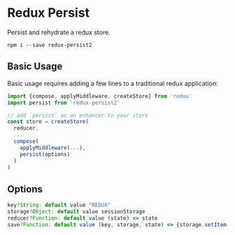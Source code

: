 # Redux Persist
Persist and rehydrate a redux store.

`npm i --save redux-persist2`


## Basic Usage
Basic usage requires adding a few lines to a traditional redux application:
```js
import {compose, applyMiddleware, createStore} from 'redux'
import persist from 'redux-persist2'

// add `persist` as an enhancer to your store
const store = createStore(
  reducer,
  ...
  compose(
    applyMiddleware(...),
    persist(options)
  )
)

```
## Options
```js
key?String: default value "REDUX"
storage?Object: default value sessionStorage
reducer?Function: default value (state) => state
save?Function: default value (key, storage, state) => {storage.setItem(key, JSON.stringify(reducer(state)))}
```